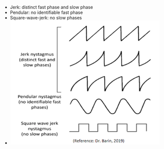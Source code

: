 - Jerk: distinct fast phase and slow phase
- Pendular: no identifiable fast phase
- Square-wave-jerk: no slow phases
- ![image.png](../assets/image_1639600866792_0.png)
